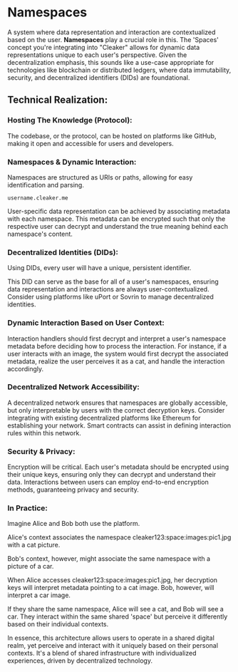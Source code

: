 # Namespaces

A system where data representation and interaction are contextualized based on the user. **Namespaces** play a crucial role in this. The 'Spaces' concept you're integrating into "Cleaker" allows for dynamic data representations unique to each user's perspective. Given the decentralization emphasis, this sounds like a use-case appropriate for technologies like blockchain or distributed ledgers, where data immutability, security, and decentralized identifiers (DIDs) are foundational.

## Technical Realization:

### Hosting The Knowledge (Protocol):

The codebase, or the protocol, can be hosted on platforms like GitHub, making it open and accessible for users and developers.

### Namespaces & Dynamic Interaction:

Namespaces are structured as URIs or paths, allowing for easy identification and parsing.

```
username.cleaker.me
```

User-specific data representation can be achieved by associating metadata with each namespace. This metadata can be encrypted such that only the respective user can decrypt and understand the true meaning behind each namespace's content.

### Decentralized Identities (DIDs):

Using DIDs, every user will have a unique, persistent identifier.

This DID can serve as the base for all of a user's namespaces, ensuring data representation and interactions are always user-contextualized.
Consider using platforms like uPort or Sovrin to manage decentralized identities.

### Dynamic Interaction Based on User Context:

Interaction handlers should first decrypt and interpret a user's namespace metadata before deciding how to process the interaction.
For instance, if a user interacts with an image, the system would first decrypt the associated metadata, realize the user perceives it as a cat, and handle the interaction accordingly.

### Decentralized Network Accessibility:

A decentralized network ensures that namespaces are globally accessible, but only interpretable by users with the correct decryption keys.
Consider integrating with existing decentralized platforms like Ethereum for establishing your network. Smart contracts can assist in defining interaction rules within this network.

### Security & Privacy:

Encryption will be critical. Each user's metadata should be encrypted using their unique keys, ensuring only they can decrypt and understand their data.
Interactions between users can employ end-to-end encryption methods, guaranteeing privacy and security.

### In Practice:

Imagine Alice and Bob both use the platform.

Alice's context associates the namespace cleaker123:space:images:pic1.jpg with a cat picture.

Bob's context, however, might associate the same namespace with a picture of a car.

When Alice accesses cleaker123:space:images:pic1.jpg, her decryption keys will interpret metadata pointing to a cat image. Bob, however, will interpret a car image.

If they share the same namespace, Alice will see a cat, and Bob will see a car. They interact within the same shared 'space' but perceive it differently based on their individual contexts.

In essence, this architecture allows users to operate in a shared digital realm, yet perceive and interact with it uniquely based on their personal contexts. It's a blend of shared infrastructure with individualized experiences, driven by decentralized technology.